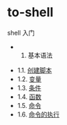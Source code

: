 to-shell
========

shell 入门

* 1. 基本语法
- 1.1. [创建脚本](1.1.md)
- 1.2. [变量](1.2.md)
- 1.3. [条件](1.3.md)
- 1.4. [函数](1.4.md)
- 1.5. [命令](1.5.md)
- 1.6. [命令的执行](1.6.md)









